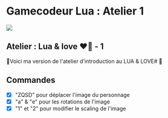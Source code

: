 
# Gamecodeur Lua : Atelier 1 

![](https://media.giphy.com/media/xT1XGK6jYChxJ5ph8A/giphy.gif)


## Atelier : Lua & love ❤️💙  - 1

🧙Voici ma version de l'atelier d'introduction au LUA & LOVE# 🧙


## Commandes

 - [x] "ZQSD" pour déplacer l'image du personnage
 - [x] "a" & "e" pour les rotations de l'image
 - [x] "1" et "2" pour modifier le scaling de l'image
